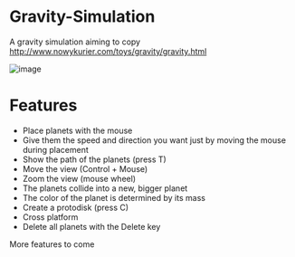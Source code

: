 Gravity-Simulation
==================

A gravity simulation aiming to copy http://www.nowykurier.com/toys/gravity/gravity.html

![image](29jm.github.com/Gravity-Simulation/img/screenshot1.png)

Features
========

* Place planets with the mouse
* Give them the speed and direction you want just by moving the mouse during placement
* Show the path of the planets (press T)
* Move the view (Control + Mouse)
* Zoom the view (mouse wheel)
* The planets collide into a new, bigger planet
* The color of the planet is determined by its mass
* Create a protodisk (press C)
* Cross platform
* Delete all planets with the Delete key

More features to come

